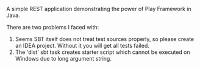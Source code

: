 A simple REST application demonstrating the power of Play Framework in Java.

There are two problems I faced with:

1. Seems SBT itself does not treat test sources properly, so please create an IDEA project. Without it you will get all tests failed.
2. The 'dist' sbt task creates starter script which cannot be executed on Windows due to long argument string.